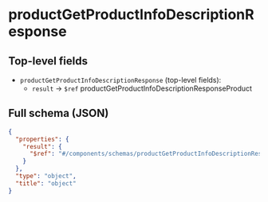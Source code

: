 # productGetProductInfoDescriptionResponse

## Top-level fields
- `productGetProductInfoDescriptionResponse` (top-level fields):
  - `result` → `$ref` productGetProductInfoDescriptionResponseProduct

## Full schema (JSON)
```json
{
  "properties": {
    "result": {
      "$ref": "#/components/schemas/productGetProductInfoDescriptionResponseProduct"
    }
  },
  "type": "object",
  "title": "object"
}
```
